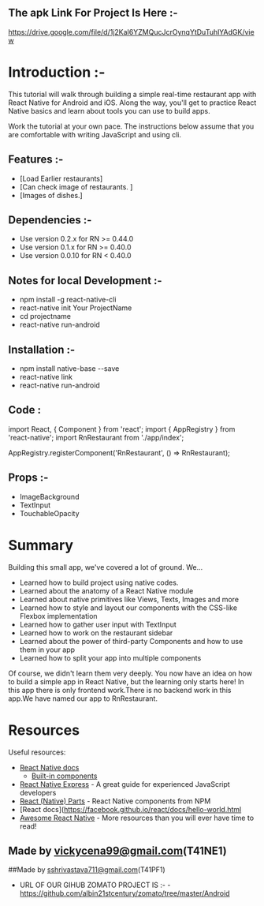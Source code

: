 ## The apk  Link For Project Is Here :-
https://drive.google.com/file/d/1j2KaI6YZMQucJcrOynqYtDuTuhlYAdGK/view







 # Introduction :-

This tutorial will walk through building a simple real-time restaurant app with React Native for Android and iOS. Along the way, you'll get to practice React Native basics and learn about tools you can use to build apps.

Work the tutorial at your own pace. The instructions below assume that you are comfortable with writing JavaScript and using cli.




##  Features :-
* [Load Earlier restaurants]
* [Can check image of restaurants. ]
* [Images of dishes.]

## Dependencies :-
* Use version 0.2.x for RN >= 0.44.0
* Use version 0.1.x for RN >= 0.40.0
* Use version 0.0.10 for RN < 0.40.0

## Notes for local Development :-
* npm install -g react-native-cli
* react-native init Your ProjectName
* cd projectname
* react-native run-android

## Installation :-
* npm install native-base --save
* react-native link
* react-native run-android

## Code  :

import React, { Component } from 'react';
import { AppRegistry } from 'react-native';
import RnRestaurant from './app/index';

AppRegistry.registerComponent('RnRestaurant', () => RnRestaurant);


## Props :-
- ImageBackground
- TextInput
- TouchableOpacity


# Summary
Building this small app, we've covered a lot of ground. We...
- Learned how to build project using native codes.
- Learned about the anatomy of a React Native module
- Learned about native primitives like Views, Texts, Images and more
- Learned how to style and layout our components with the CSS-like Flexbox implementation
- Learned how to gather user input with TextInput
- Learned how to work on the restaurant sidebar
- Learned about the power of third-party Components and how to use them in your app
- Learned how to split your app into multiple components

Of course, we didn't learn them very deeply. You now have an idea on how to build a simple app in React Native, but the learning only starts here!
In this app there is only frontend work.There is no backend work in this app.We have named our app to RnRestaurant.


# Resources
Useful resources:
- [React Native docs](https://facebook.github.io/react-native/)
  - [Built-in components](https://facebook.github.io/react-native/docs/components-and-apis.html)
- [React Native Express](http://www.reactnativeexpress.com/) - A great guide for experienced JavaScript developers
- [React (Native) Parts](https://react.parts/native) - React Native components from NPM
- [React docs](https://facebook.github.io/react/docs/hello-world.html
- [Awesome React Native](https://github.com/jondot/awesome-react-native) - More resources than you will ever have time to read!


## Made by vickycena99@gmail.com(T41NE1)
##Made by sshrivastava711@gmail.com(T41PF1)
   * URL OF OUR GIHUB ZOMATO PROJECT IS  :-
  -https://github.com/albin21stcentury/zomato/tree/master/Android
